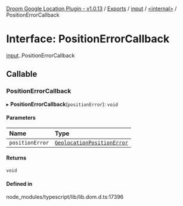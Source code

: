 [Droom Google Location Plugin - v1.0.13](../README.md) / [Exports](../modules.md) / [input](../modules/input.md) / [<internal\>](../modules/input._internal_.md) / PositionErrorCallback

# Interface: PositionErrorCallback

[input](../modules/input.md).[<internal>](../modules/input._internal_.md).PositionErrorCallback

## Callable

### PositionErrorCallback

▸ **PositionErrorCallback**(`positionError`): `void`

#### Parameters

| Name | Type |
| :------ | :------ |
| `positionError` | [`GeolocationPositionError`](../modules/input._internal_.md#geolocationpositionerror) |

#### Returns

`void`

#### Defined in

node_modules/typescript/lib/lib.dom.d.ts:17396
